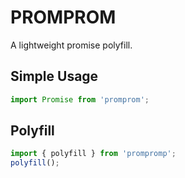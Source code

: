 PROMPROM
========

A lightweight promise polyfill.


## Simple Usage ##

```js
import Promise from 'promprom';
```

## Polyfill ##

```js
import { polyfill } from 'prompromp';
polyfill();
```
